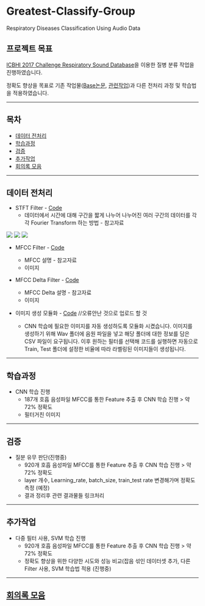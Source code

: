 ﻿# Greatest-Classify-Group
Respiratory Diseases Classification Using Audio Data  

## 프로젝트 목표

[ICBHI 2017 Challenge Respiratory Sound Database](https://www.kaggle.com/vbookshelf/respiratory-sound-database)을 이용한 질병 분류 작업을 진행하였습니다.  

정확도 향상을 목표로 기존 작업물([Base논문](https://eden.dei.uc.pt/~ruipedro/publications/Conferences/ICBHI2017a.pdf), [관련작업](https://www.kaggle.com/eatmygoose/cnn-detection-of-wheezes-and-crackles))과 다른 전처리 과정 및 학습법을 적용하였습니다. 

---

## 목차 
- [데이터 전처리](#데이터-전처리)
- [학습과정](#학습과정)
- [검증](#검증)
- [추가작업](#추가작업)
- [회의록 모음](#회의록-모음)

---

## 데이터 전처리

* STFT Filter - [Code]()
  * 데이터에서 시간에 대해 구간을 짧게 나누어 나누어진 여러 구간의 데이터를 각각 Fourier Transform 하는 방법 - 참고자료
<div>

<img src="https://user-images.githubusercontent.com/46617803/59761766-9f997d00-92d0-11e9-872c-c91f694e1bd4.png">
<img src="https://user-images.githubusercontent.com/46617803/59761767-a0caaa00-92d0-11e9-9f3c-730bda576c2b.png">
<img src="https://user-images.githubusercontent.com/46617803/59761767-a0caaa00-92d0-11e9-9f3c-730bda576c2b.png">
</div>
  
* MFCC Filter - [Code]()
  * MFCC 설명 - 참고자료
  * 이미지

* MFCC Delta Filter - [Code]()
  * MFCC Delta 설명 - 참고자료
  * 이미지

* 이미지 생성 모듈화 - [Code]() //오류안난 것으로 업로드 할 것
  * CNN 학습에 필요한 이미지를 자동 생성하도록 모듈화 시켰습니다. 이미지를 생성하기 위해 Wav 폴더에 음원 파일을 넣고 해당 폴더에 대한 정보를 담은 CSV 파일이 요구됩니다. 이후 원하는 필터를 선택해 코드를 실행하면 자동으로 Train, Test 폴더에 설정한 비율에 따라 라벨링된 이미지들이 생성됩니다.

---

## 학습과정
  
* CNN 학습 진행
  * 187개 호흡 음성파일 MFCC를 통한 Feature 추출 후 CNN 학습 진행 > 약 72% 정확도
  * 필터거친 이미지

---

## 검증

* 질분 유무 판단(진행중)
  * 920개 호흡 음성파일 MFCC를 통한 Feature 추출 후 CNN 학습 진행 > 약 72% 정확도
  * layer 개수, Learning_rate, batch_size, train_test rate 변경해가며 정확도 측정 (예정)
  * 결과 정리후 관련 결과물들 링크처리
---

## 추가작업

* 다중 필터 사용, SVM 학습 진행
  * 920개 호흡 음성파일 MFCC를 통한 Feature 추출 후 CNN 학습 진행 > 약 72% 정확도
  * 정확도 향상을 위한 다양한 시도와 성능 비교(잡음 섞인 데이터셋 추가, 다른 Filter 사용, SVM 학습법 적용 (진행중)


---
## [회의록 모음](https://github.com/Hongiee2/Greatest-Classify-Group/issues/2)
